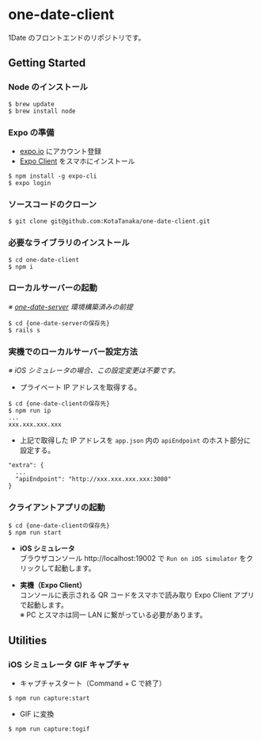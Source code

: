 # one-date-client

1Date のフロントエンドのリポジトリです。

## Getting Started

### Node のインストール

```
$ brew update
$ brew install node
```

### Expo の準備

- [expo.io](https://expo.io) にアカウント登録
- [Expo Client](https://itunes.apple.com/jp/app/expo-client/id982107779) をスマホにインストール

```
$ npm install -g expo-cli
$ expo login
```

### ソースコードのクローン

```
$ git clone git@github.com:KotaTanaka/one-date-client.git
```

### 必要なライブラリのインストール

```
$ cd one-date-client
$ npm i
```

### ローカルサーバーの起動

_※ [one-date-server](https://github.com/KotaTanaka/one-date-server) 環境構築済みの前提_

```
$ cd {one-date-serverの保存先}
$ rails s
```

### 実機でのローカルサーバー設定方法

_※ iOS シミュレータの場合、この設定変更は不要です。_

- プライベート IP アドレスを取得する。

```
$ cd {one-date-clientの保存先}
$ npm run ip
...
xxx.xxx.xxx.xxx
```

- 上記で取得した IP アドレスを `app.json` 内の `apiEndpoint` のホスト部分に設定する。

```
"extra": {
  ...
  "apiEndpoint": "http://xxx.xxx.xxx.xxx:3080"
}
```

### クライアントアプリの起動

```
$ cd {one-date-clientの保存先}
$ npm run start
```

- **iOS シミュレータ**  
  ブラウザコンソール http://localhost:19002 で `Run on iOS simulator` をクリックして起動します。

- **実機（Expo Client）**  
  コンソールに表示される QR コードをスマホで読み取り Expo Client アプリで起動します。  
  ※ PC とスマホは同一 LAN に繋がっている必要があります。

## Utilities

### iOS シミュレータ GIF キャプチャ

- キャプチャスタート（Command + C で終了）

```
$ npm run capture:start
```

- GIF に変換

```
$ npm run capture:togif
```
